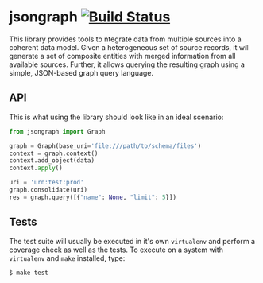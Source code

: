 # jsongraph [![Build Status](https://travis-ci.org/pudo/jsongraph.svg?branch=master)](https://travis-ci.org/pudo/jsongraph)

This library provides tools to ntegrate data from multiple sources into a coherent
data model. Given a heterogeneous set of source records, it will generate a set
of composite entities with merged information from all available sources. Further,
it allows querying the resulting graph using a simple, JSON-based graph
query language.

## API

This is what using the library should look like in an ideal scenario:

```python
from jsongraph import Graph

graph = Graph(base_uri='file:///path/to/schema/files')
context = graph.context()
context.add_object(data)
context.apply()

uri = 'urn:test:prod'
graph.consolidate(uri)
res = graph.query([{"name": None, "limit": 5}])
```

## Tests

The test suite will usually be executed in it's own ``virtualenv`` and perform a
coverage check as well as the tests. To execute on a system with ``virtualenv``
and ``make`` installed, type:

```bash
$ make test
```
